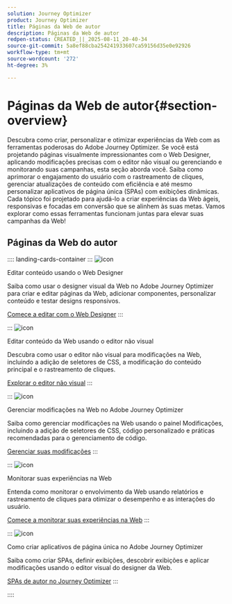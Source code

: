```yaml
---
solution: Journey Optimizer
product: Journey Optimizer
title: Páginas da Web de autor
description: Páginas da Web de autor
redpen-status: CREATED_||_2025-08-11_20-40-34
source-git-commit: 5a8ef88cba254241933607ca59156d35e0e92926
workflow-type: tm+mt
source-wordcount: '272'
ht-degree: 3%

---
```



# Páginas da Web de autor{#section-overview}

Descubra como criar, personalizar e otimizar experiências da Web com as ferramentas poderosas do Adobe Journey Optimizer. Se você está projetando páginas visualmente impressionantes com o Web Designer, aplicando modificações precisas com o editor não visual ou gerenciando e monitorando suas campanhas, esta seção aborda você. Saiba como aprimorar o engajamento do usuário com o rastreamento de cliques, gerenciar atualizações de conteúdo com eficiência e até mesmo personalizar aplicativos de página única (SPAs) com exibições dinâmicas. Cada tópico foi projetado para ajudá-lo a criar experiências da Web ágeis, responsivas e focadas em conversão que se alinhem às suas metas. Vamos explorar como essas ferramentas funcionam juntas para elevar suas campanhas da Web!

## Páginas da Web do autor

:::: landing-cards-container
:::
![icon](https://cdn.experienceleague.adobe.com/icons/circle-play.svg)

Editar conteúdo usando o Web Designer

Saiba como usar o designer visual da Web no Adobe Journey Optimizer para criar e editar páginas da Web, adicionar componentes, personalizar conteúdo e testar designs responsivos.

[Comece a editar com o Web Designer](../using/web/web-visual-editor.md)
:::

:::
![icon](https://cdn.experienceleague.adobe.com/icons/code-branch.svg)

Editar conteúdo da Web usando o editor não visual

Descubra como usar o editor não visual para modificações na Web, incluindo a adição de seletores de CSS, a modificação do conteúdo principal e o rastreamento de cliques.

[Explorar o editor não visual](../using/web/web-non-visual-editor.md)
:::

:::
![icon](https://cdn.experienceleague.adobe.com/icons/gear.svg)

Gerenciar modificações na Web no Adobe Journey Optimizer

Saiba como gerenciar modificações na Web usando o painel Modificações, incluindo a adição de seletores de CSS, código personalizado e práticas recomendadas para o gerenciamento de código.

[Gerenciar suas modificações](../using/web/manage-web-modifications.md)
:::

:::
![icon](https://cdn.experienceleague.adobe.com/icons/chart-line.svg)

Monitorar suas experiências na Web

Entenda como monitorar o envolvimento da Web usando relatórios e rastreamento de cliques para otimizar o desempenho e as interações do usuário.

[Comece a monitorar suas experiências na Web](../using/web/monitor-web-experiences.md)
:::

:::
![icon](https://cdn.experienceleague.adobe.com/icons/puzzle-piece.svg)

Como criar aplicativos de página única no Adobe Journey Optimizer

Saiba como criar SPAs, definir exibições, descobrir exibições e aplicar modificações usando o editor visual do designer da Web.

[SPAs de autor no Journey Optimizer](../using/web/web-spa.md)
:::

::::
